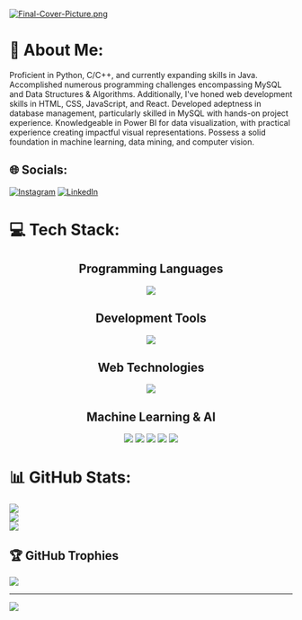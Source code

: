 [![Final-Cover-Picture.png](https://i.postimg.cc/Rq5JcPFb/Final-Cover-Picture.png)](CoverPage_Shreyas)

# 💫 About Me:

<div align="left">
    <p>Proficient in Python, C/C++, and currently expanding skills in Java. Accomplished numerous programming challenges encompassing MySQL and Data Structures & Algorithms. Additionally, I've honed web development skills in HTML, CSS, JavaScript, and React. Developed adeptness in database management, particularly skilled in MySQL with hands-on project experience. Knowledgeable in Power BI for data visualization, with practical experience creating impactful visual representations. Possess a solid foundation in machine learning, data mining, and computer vision.</p>
</div>

## 🌐 Socials:
[![Instagram](https://img.shields.io/badge/Instagram-%23E4405F.svg?logo=Instagram&logoColor=white)](https://instagram.com/shreyas_s_n_) [![LinkedIn](https://img.shields.io/badge/LinkedIn-%230077B5.svg?logo=linkedin&logoColor=white)](https://linkedin.com/in/shreyassn) 

# 💻 Tech Stack:
 <div align="center">
        <h2>Programming Languages</h2>
        <a href="https://skillicons.dev">
            <img src="https://skillicons.dev/icons?i=c,cpp,js,css,django,py" />
        </a>
        <h2>Development Tools</h2>
        <a href="https://skillicons.dev">
            <img src="https://skillicons.dev/icons?i=docker,flask,github,git,html,ai,java,vscode" />
        </a>
        <h2>Web Technologies</h2>
        <a href="https://skillicons.dev">
            <img src="https://skillicons.dev/icons?i=mysql,nextjs,nodejs,php,react,sqlite,tailwind,tensorflow,threejs" />
        </a>
        <h2>Machine Learning & AI</h2>
        <img src="https://img.shields.io/badge/Keras-%23D00000.svg?style=plastic&logo=Keras&logoColor=white" />
        <img src="https://img.shields.io/badge/numpy-%23013243.svg?style=plastic&logo=numpy&logoColor=white" />
        <img src="https://img.shields.io/badge/pandas-%23150458.svg?style=plastic&logo=pandas&logoColor=white" />
        <img src="https://img.shields.io/badge/scikit--learn-%23F7931E.svg?style=plastic&logo=scikit-learn&logoColor=white" />
        <img src="https://img.shields.io/badge/TensorFlow-%23FF6F00.svg?style=plastic&logo=TensorFlow&logoColor=white" />
    </div>


# 📊 GitHub Stats:
![](https://github-readme-stats.vercel.app/api?username=shreyassn&theme=tokyonight&hide_border=false&include_all_commits=true&count_private=true)<br/>
![](https://github-readme-streak-stats.herokuapp.com/?user=shreyassn&theme=tokyonight&hide_border=false)<br/>
![](https://github-readme-stats.vercel.app/api/top-langs/?username=shreyassn&theme=tokyonight&hide_border=false&include_all_commits=true&count_private=true&layout=compact)

## 🏆 GitHub Trophies
![](https://github-profile-trophy.vercel.app/?username=shreyassn&theme=algolia&no-frame=false&no-bg=false&margin-w=4)


---
[![](https://visitcount.itsvg.in/api?id=shreyassn&icon=0&color=1)](https://visitcount.itsvg.in)

<!-- Proudly created with GPRM ( https://gprm.itsvg.in ) -->
